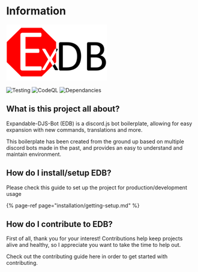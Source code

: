 # Information

![](.gitbook/assets/nginex.png)

![Testing](https://github.com/AngelNull/expandable-djs-bot/workflows/Testing/badge.svg) ![CodeQL](https://github.com/AngelNull/expandable-djs-bot/workflows/CodeQL/badge.svg) ![Dependancies](https://status.david-dm.org/gh/AngelNull/expandable-djs-bot.svg)

## What is this project all about?

Expandable-DJS-Bot \(EDB\) is a discord.js bot boilerplate, allowing for easy expansion with new commands, translations and more.

This boilerplate has been created from the ground up based on multiple discord bots made in the past, and provides an easy to understand and maintain environment.

## How do I install/setup EDB?

Please check this guide to set up the project for production/development usage

{% page-ref page="installation/getting-setup.md" %}

## How do I contribute to EDB?

First of all, thank you for your interest! Contributions help keep projects alive and healthy, so I appreciate you want to take the time to help out.

Check out the contributing guide here in order to get started with contributing.

